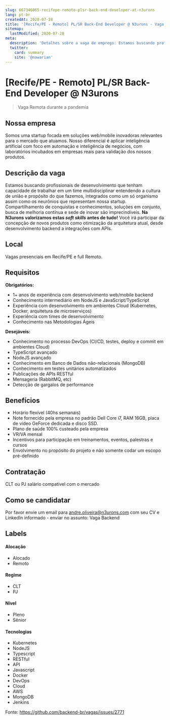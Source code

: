 ```yaml
---
slug: 667346065-recifepe-remoto-plsr-back-end-developer-at-n3urons
lang: pt-br
createdAt: 2020-07-28
title: '[Recife/PE - Remoto] PL/SR Back-End Developer @ N3urons - Vaga de Emprego'
sitemap:
  lastModified: 2020-07-28
meta:
  description: 'Detalhes sobre a vaga de emprego: Estamos buscando profissionais de desenvolvimento que tenham capacidade de trabalhar em um time multidisciplinar entendendo a cultura de união e propósito do que fazemos, integrados como um só organismo assim como os neurônios que representam nossa startup. Compartilhamento de conquistas e conhecimentos, soluções em conjunto, busca de melhoria contínua e sede de inovar são imprecindíveis. **Na N3urons valorizamos estas _soft skills_ antes de tudo!** Você irá participar da concepção de novos produtos como otimização da arquitetura atual, desde desenvolvimento backend a integrações com APIs.'
  twitter:
    card: summary
    site: '@nawarian'
---
```


# [Recife/PE - Remoto] PL/SR Back-End Developer @ N3urons

<!--
==================================================
Caso a vaga for remoto durante a pandemia informar no texto "Remoto durante o covid"
==================================================
-->
<!-- 
==================================================
POR FAVOR, SÓ POSTE SE A VAGA FOR PARA BACK-END!

Não faça distinção de gênero no título da vaga.

Use: "Back-End Developer" ao invés de 
"Desenvolvedor Back-End" \o/

Exemplo: `[São Paulo] Back-End Developer @ NOME DA EMPRESA`
==================================================
-->
<!--
==================================================
Caso a vaga for remoto durante a pandemia deixar a linha abaixo
==================================================
-->
> Vaga Remota durante a pandemia

## Nossa empresa

Somos uma startup focada em soluções web/mobile inovadoras relevantes para o mercado que atuamos. Nosso diferencial é aplicar inteligência artificial com foco em automação e inteligência de negócios, com laboratórios incubados em empresas reais para validação dos nossos produtos. 

## Descrição da vaga

Estamos buscando profissionais de desenvolvimento que tenham capacidade de trabalhar em um time multidisciplinar entendendo a cultura de união e propósito do que fazemos, integrados como um só organismo assim como os neurônios que representam nossa startup. 
Compartilhamento de conquistas e conhecimentos, soluções em conjunto, busca de melhoria contínua e sede de inovar são imprecindíveis. **Na N3urons valorizamos estas _soft skills_ antes de tudo!**
Você irá participar da concepção de novos produtos como otimização da arquitetura atual, desde desenvolvimento backend a integrações com APIs.

## Local

Vagas presenciais em Recife/PE e full Remoto.

## Requisitos

**Obrigatórios:**
- 1+ anos de experiência com desenvolvimento web/mobile backend
- Conhecimento intermediário em NodeJS e JavaScript/TypeScript
- Experiência com desenvolvimento em ambientes Cloud (Kubernetes, Docker, arquitetura de microserviços)
- Experiência com times de desenvolvimento
- Conhecimento nas Metodologias Ágeis

**Desejáveis:**
- Conhecimento no processo DevOps (CI/CD, testes, deploy e commit em ambientes Cloud)
- TypeScript avançado
- NodeJS avançado
- Conhecimento em Banco de Dados não-relacionais (MongoDB)
- Conhecimento em testes unitários automatizados
- Publicações de APIs RESTful
- Mensageria (RabbitMQ, etc)
- Detecção de gargalos de performance

## Benefícios

- Horário flexível (40hs semanais)
- Note fornecido pela empresa no padrão Dell Core i7, RAM 16GB, placa de vídeo GeForce dedicada e disco SSD.
- Plano de saúde 100% custeado pela empresa
- VR/VA mensal
- Incentivos para participação em treinamentos, eventos, palestras e cursos
- Envolvimento no propósito do projeto e não somente codar um escopo pré-definido

## Contratação

CLT ou PJ salário compatível com o mercado

## Como se candidatar

Por favor envie um email para andre.oliveira@n3urons.com com seu CV e LinkedIn informado - enviar no assunto: Vaga Backend

## Labels
<!-- retire os labels que não fazem sentido à vaga -->

#### Alocação
- Alocado
- Remoto

#### Regime
- CLT
- PJ

#### Nível
- Pleno
- Sênior

#### Tecnologias
- Kubernetes
- NodeJS
- Typescript
- RESTful
- API
- Javascript
- Docker
- DevOps
- Cloud
- AWS
- MongoDB
- Jenkins

Fonte: https://github.com/backend-br/vagas/issues/2771